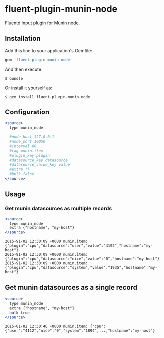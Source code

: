 # fluent-plugin-munin-node

Fluentd input plugin for Munin node.

## Installation

Add this line to your application's Gemfile:

```ruby
gem 'fluent-plugin-munin-node'
```

And then execute:

    $ bundle

Or install it yourself as:

    $ gem install fluent-plugin-munin-node

## Configuration

```apache
<source>
  type munin_node

  #node_host 127.0.0.1
  #node_port 10050
  #interval 60
  #tag munin.item
  #plugin_key plugin
  #datasource_key datasource
  #datasource_value_key value
  #extra {}
  #bulk false
</source>
```

## Usage

### Get munin datasources as multiple records

```apache
<source>
  type munin_node
  extra {"hostname", "my-host"}
</source>
```

```
2015-91-02 12:30:09 +0000 munin.item: {"plugin":"cpu","datasource":"user","value":"4192","hostname":"my-host"}
2015-91-02 12:30:09 +0000 munin.item: {"plugin":"cpu","datasource":"nice","value":"0","hostname":"my-host"}
2015-91-02 12:30:09 +0000 munin.item: {"plugin":"cpu","datasource":"system","value":"1935","hostname":"my-host"}
```

## Get munin datasources as a single record

```apache
<source>
  type munin_node
  extra {"hostname", "my-host"}
  bulk true
</source>
```

```
2015-01-02 12:30:40 +0000 munin.item: {"cpu":{"user":"4112","nice":"0","system":"1894",...,"hostname":"my-host"}
```
